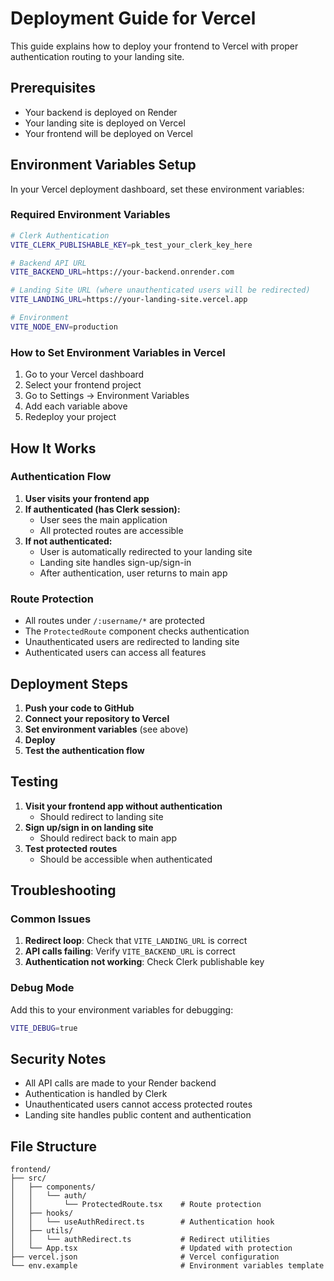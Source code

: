# Deployment Guide for Vercel

This guide explains how to deploy your frontend to Vercel with proper authentication routing to your landing site.

## Prerequisites

- Your backend is deployed on Render
- Your landing site is deployed on Vercel
- Your frontend will be deployed on Vercel

## Environment Variables Setup

In your Vercel deployment dashboard, set these environment variables:

### Required Environment Variables

```bash
# Clerk Authentication
VITE_CLERK_PUBLISHABLE_KEY=pk_test_your_clerk_key_here

# Backend API URL
VITE_BACKEND_URL=https://your-backend.onrender.com

# Landing Site URL (where unauthenticated users will be redirected)
VITE_LANDING_URL=https://your-landing-site.vercel.app

# Environment
VITE_NODE_ENV=production
```

### How to Set Environment Variables in Vercel

1. Go to your Vercel dashboard
2. Select your frontend project
3. Go to Settings → Environment Variables
4. Add each variable above
5. Redeploy your project

## How It Works

### Authentication Flow

1. **User visits your frontend app**
2. **If authenticated (has Clerk session):**
   - User sees the main application
   - All protected routes are accessible
3. **If not authenticated:**
   - User is automatically redirected to your landing site
   - Landing site handles sign-up/sign-in
   - After authentication, user returns to main app

### Route Protection

- All routes under `/:username/*` are protected
- The `ProtectedRoute` component checks authentication
- Unauthenticated users are redirected to landing site
- Authenticated users can access all features

## Deployment Steps

1. **Push your code to GitHub**
2. **Connect your repository to Vercel**
3. **Set environment variables** (see above)
4. **Deploy**
5. **Test the authentication flow**

## Testing

1. **Visit your frontend app without authentication**
   - Should redirect to landing site
2. **Sign up/sign in on landing site**
   - Should redirect back to main app
3. **Test protected routes**
   - Should be accessible when authenticated

## Troubleshooting

### Common Issues

1. **Redirect loop**: Check that `VITE_LANDING_URL` is correct
2. **API calls failing**: Verify `VITE_BACKEND_URL` is correct
3. **Authentication not working**: Check Clerk publishable key

### Debug Mode

Add this to your environment variables for debugging:
```bash
VITE_DEBUG=true
```

## Security Notes

- All API calls are made to your Render backend
- Authentication is handled by Clerk
- Unauthenticated users cannot access protected routes
- Landing site handles public content and authentication

## File Structure

```
frontend/
├── src/
│   ├── components/
│   │   └── auth/
│   │       └── ProtectedRoute.tsx    # Route protection
│   ├── hooks/
│   │   └── useAuthRedirect.ts        # Authentication hook
│   ├── utils/
│   │   └── authRedirect.ts           # Redirect utilities
│   └── App.tsx                       # Updated with protection
├── vercel.json                       # Vercel configuration
└── env.example                       # Environment variables template
```

